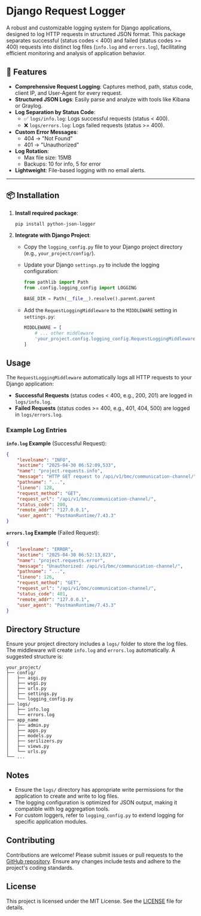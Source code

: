 # Django Request Logger

A robust and customizable logging system for Django applications, designed to log HTTP requests in structured JSON format. This package separates successful (status codes < 400) and failed (status codes >= 400) requests into distinct log files (`info.log` and `errors.log`), facilitating efficient monitoring and analysis of application behavior.

## 🚀 Features

- **Comprehensive Request Logging**: Captures method, path, status code, client IP, and User-Agent for every request.
- **Structured JSON Logs**: Easily parse and analyze with tools like Kibana or Graylog.
- **Log Separation by Status Code**:
  - ✅ `logs/info.log`: Logs successful requests (status < 400).
  - ❌ `logs/errors.log`: Logs failed requests (status >= 400).
- **Custom Error Messages**:
  - 404 → "Not Found"
  - 401 → "Unauthorized"
- **Log Rotation**:
  - Max file size: 15MB
  - Backups: 10 for info, 5 for error
- **Lightweight**: File-based logging with no email alerts.

---

## 📦 Installation

1. **Install required package**:

   ```bash
   pip install python-json-logger

2. **Integrate with Django Project**:
   - Copy the `logging_config.py` file to your Django project directory (e.g., `your_project/config/`).
   - Update your Django `settings.py` to include the logging configuration:

     ```python
     from pathlib import Path
     from .config.logging_config import LOGGING

     BASE_DIR = Path(__file__).resolve().parent.parent
     ```

   - Add the `RequestLoggingMiddleware` to the `MIDDLEWARE` setting in `settings.py`:

     ```python
     MIDDLEWARE = [
         # ... other middleware
         'your_project.config.logging_config.RequestLoggingMiddleware',
     ]
     ```

## Usage

The `RequestLoggingMiddleware` automatically logs all HTTP requests to your Django application:

- **Successful Requests** (status codes < 400, e.g., 200, 201) are logged in `logs/info.log`.
- **Failed Requests** (status codes >= 400, e.g., 401, 404, 500) are logged in `logs/errors.log`.

### Example Log Entries

**`info.log` Example** (Successful Request):

```json
{
    "levelname": "INFO",
    "asctime": "2025-04-30 06:52:09,533",
    "name": "project.requests.info",
    "message": "HTTP GET request to /api/v1/bmc/communication-channel/",
    "pathname": "...",
    "lineno": 128,
    "request_method": "GET",
    "request_url": "/api/v1/bmc/communication-channel/",
    "status_code": 200,
    "remote_addr": "127.0.0.1",
    "user_agent": "PostmanRuntime/7.43.3"
}
```

**`errors.log` Example** (Failed Request):

```json
{
    "levelname": "ERROR",
    "asctime": "2025-04-30 06:52:13,823",
    "name": "project.requests.error",
    "message": "Unauthorized: /api/v1/bmc/communication-channel/",
    "pathname": "...",
    "lineno": 126,
    "request_method": "GET",
    "request_url": "/api/v1/bmc/communication-channel/",
    "status_code": 401,
    "remote_addr": "127.0.0.1",
    "user_agent": "PostmanRuntime/7.43.3"
}
```

## Directory Structure

Ensure your project directory includes a `logs/` folder to store the log files. The middleware will create `info.log` and `errors.log` automatically. A suggested structure is:

```
your_project/
├── config/
│   ├── asgi.py
│   ├── wsgi.py
│   ├── urls.py
│   ├── settings.py
│   └── logging_config.py
├── logs/
│   ├── info.log
│   └── errors.log
├── app_name
│   ├── admin.py
│   ├── apps.py
│   ├── models.py
│   ├── serilizers.py
│   ├── views.py
│   └── urls.py
└── ...
```

## Notes

- Ensure the `logs/` directory has appropriate write permissions for the application to create and write to log files.
- The logging configuration is optimized for JSON output, making it compatible with log aggregation tools.
- For custom loggers, refer to `logging_config.py` to extend logging for specific application modules.

## Contributing

Contributions are welcome! Please submit issues or pull requests to the [GitHub repository](https://github.com/your-username/django-request-logger). Ensure any changes include tests and adhere to the project's coding standards.

## License

This project is licensed under the MIT License. See the [LICENSE](LICENSE) file for details.
